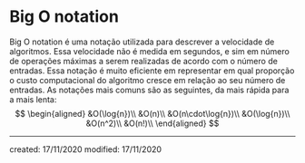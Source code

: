# Big O notation
Big O notation é uma notação utilizada para descrever a velocidade de algoritmos. Essa velocidade não é medida em segundos, e sim em número de operações máximas a serem realizadas de acordo com o número de entradas. Essa notação é muito eficiente em representar em qual proporção o custo computacional do algoritmo cresce em relação ao seu número de entradas.
As notações mais comuns são as seguintes, da mais rápida para a mais lenta:
$$
\begin{aligned}
  &O(\log{n})\\
  &O(n)\\
  &O(n\cdot\log{n})\\
  &O(\log{n})\\
  &O(n^2)\\
  &O(n!)\\
\end{aligned}
$$


---

created: 17/11/2020
modified: 17/11/2020
